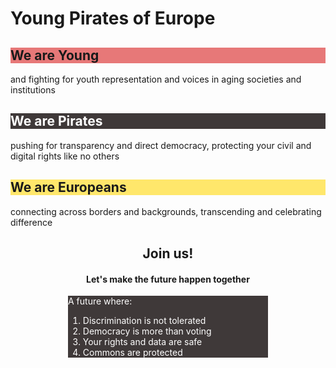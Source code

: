# Young Pirates of Europe

<row>
    <h2 style="background:#E77878" class="color_box_left">We are Young</h2>
    <p class="right_box">and fighting for youth representation and voices in aging societies and institutions</p>
</row>

<row>
    <h2 style="background:#3F3939;color:#fff" class="color_box_left">We are Pirates</h2>
    <p class="right_box">pushing for transparency and direct democracy, protecting your civil and digital rights like no others</p>
</row>

<row>
    <h2 style="background:#ffe76b" class="color_box_left">We are Europeans</h2>
    <p class="right_box">connecting across borders and backgrounds, transcending and celebrating difference</p>
</row>


<h2 style="text-align:center">Join us!</h2>
<h4 style="text-align:center">Let's make the future happen together</h4>

<row>
<div class="color_box" style="background:#3F3939;color:#fff;margin:auto;max-width:20rem">
<p>A future where:</p>
<ol>
  <li>Discrimination is not tolerated</li>
  <li>Democracy is more than voting</li>
  <li>Your rights and data are safe</li>
  <li>Commons are protected</li>
</ol>
</div>
</row>
